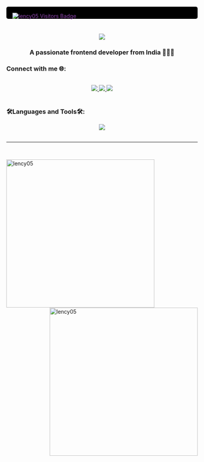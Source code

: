 <p style="text-align: center; background-color: #000; color: #8E44AD; padding: 1rem; border-radius: 5px;">
  <img style="float: left;" src="https://komarev.com/ghpvc/?username=lency05&label=Visitors&color=8E44AD&style=flat" alt="lency05 Visitors Badge" />
</p>
<!--<p align="right"> <img src="https://komarev.com/ghpvc/?username=lency05&label=Profile%20views&color=0e75b6&style=flat" alt="lency05" /> </p>-->
<h1 align="center">
    <img src="https://readme-typing-svg.herokuapp.com/?font=Righteous&size=35&center=true&vCenter=true&width=500&height=70&duration=4000&lines=Hi+There!+👋;+I'm+Lency+Suresh!;" />
</h1>

<h3 align="center">A passionate frontend developer from India 👩🏻‍💻</h3>

<!--<p align="left"> <a href="https://github.com/ryo-ma/github-profile-trophy"><img src="https://github-profile-trophy.vercel.app/?username=lency05" alt="lency05" /></a> </p>-->

<h3 align="left">Connect with me 🌐:</h3>
<br/>

<div align="center"> </div>

<div align="center" >
  <a href="mailto:lencypreethisuresh@gmail.com">
    <img src="https://img.shields.io/badge/Gmail-333333?style=for-the-badge&logo=gmail&logocolor=red%22" target="_blank" />
  </a>
  <a href="https://www.linkedin.com/in/lency-preethi-suresh-879641217">
    <img src="https://img.shields.io/badge/LinkedIn-0077B5?style=for-the-badge&logo=linkedin&logocolor=white%22" target="_blank" />
  </a>
  <a href="https://www.behance.net/lencysuresh">
    <img src="https://img.shields.io/badge/Behance-000000?style=for-the-badge&logo=behance&logocolor=white%22" target="_blank" />
  </a>   
</div>

<br/>
<h3 align="left"> 🛠️Languages and Tools🛠️:</h3>
<div align="center"> 
  <a href="https://skillicons.dev">
<img src="https://skillicons.dev/icons?i=github,python,c,mysql,vscode,html,css,figma,photoshop,illustrator,xd," > </a> </div>
<br/>
<hr/>
<br/>
<p>
  <img width="390" align="left" src="https://github-readme-stats.vercel.app/api?username=lency05&show_icons=true&locale=en&theme=react&rank_icon=github" alt="lency05" />
  <img width="390" align="right" src="https://github-readme-streak-stats.herokuapp.com/?user=lency05&theme=react" alt="lency05" />
</p>
